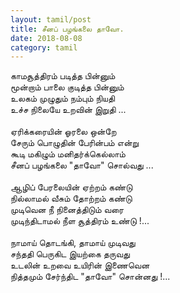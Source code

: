 ```yaml
---
layout: tamil/post
title: சீனப் பழங்கலை தாவோ.
date: 2018-08-08
category: tamil
---
```


காமசூத்திரம் படித்த பின்னும்<br />
மூன்றாம் பாலை குடித்த பின்னும்<br />
உலகம் முழுதும் நம்பும் நியதி<br />
உச்ச நிலையே உறவின் இறுதி ...<br />
<br />
ஏரிக்கரையின் ஓரலை ஒன்றே<br />
சேரும் பொழுதின் பேரின்பம் என்று<br />
கூடி மகிழும் மனிதர்க்கெல்லாம்<br />
சீனப் பழங்கலை "தாவோ" சொல்வது ...<br />
<br />
ஆழிப் பேரலையின் ஏற்றம் கண்டு<br />
நில்லாமல் வீசும் தோற்றம் கண்டு<br />
முடிவென நீ நினைத்திடும் வரை<br />
முடிந்திடாமல் நீள சூத்திரம் உண்டு !...<br />
<br />
நாமாய் தொடங்கி, தாமாய் முடிவது<br />
சந்ததி பெருகிட இயற்கை தருவது<br />
உடலின் உறவை உயிரின் இணைவென<br />
நித்தமும் சேர்ந்திட "தாவோ" சொன்னது !...<br />
<br />
